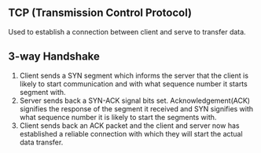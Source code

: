 ## TCP (Transmission Control Protocol)
Used to establish a connection between client and serve to transfer data.
## 3-way Handshake
1) Client sends a SYN segment which informs the server that the client is likely to start communication and with what sequence number it starts segment with.
2) Server sends back a SYN-ACK signal bits set. Acknowledgement(ACK) signifies the response of the segment it received and SYN signifies with what sequence number it is likely to start the segments with.
3) Client sends back an ACK packet and the client and server now has established a reliable connection with which they will start the actual data transfer.